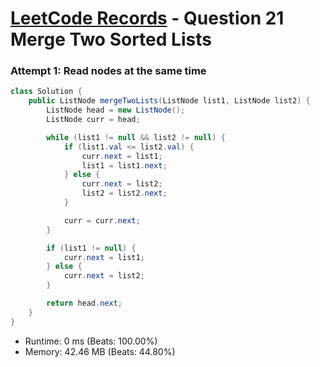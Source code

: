 # [LeetCode Records](../README.md) - Question 21 Merge Two Sorted Lists

### Attempt 1: Read nodes at the same time
```java
class Solution {
    public ListNode mergeTwoLists(ListNode list1, ListNode list2) {
        ListNode head = new ListNode();
        ListNode curr = head;

        while (list1 != null && list2 != null) {
            if (list1.val <= list2.val) {
                curr.next = list1;
                list1 = list1.next;
            } else {
                curr.next = list2;
                list2 = list2.next;
            }

            curr = curr.next;
        }

        if (list1 != null) {
            curr.next = list1;
        } else {
            curr.next = list2;
        }

        return head.next;
    }
}
```
- Runtime: 0 ms (Beats: 100.00%)
- Memory: 42.46 MB (Beats: 44.80%)

<br>
